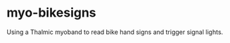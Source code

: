 myo-bikesigns
=============

Using a Thalmic myoband to read bike hand signs and trigger signal lights.
